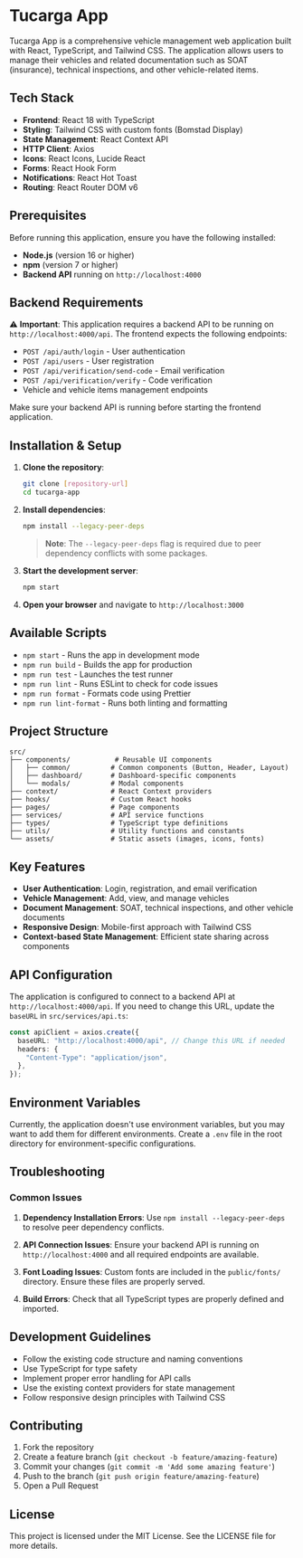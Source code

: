 # Tucarga App

Tucarga App is a comprehensive vehicle management web application built with React, TypeScript, and Tailwind CSS. The application allows users to manage their vehicles and related documentation such as SOAT (insurance), technical inspections, and other vehicle-related items.

## Tech Stack

- **Frontend**: React 18 with TypeScript
- **Styling**: Tailwind CSS with custom fonts (Bomstad Display)
- **State Management**: React Context API
- **HTTP Client**: Axios
- **Icons**: React Icons, Lucide React
- **Forms**: React Hook Form
- **Notifications**: React Hot Toast
- **Routing**: React Router DOM v6

## Prerequisites

Before running this application, ensure you have the following installed:

- **Node.js** (version 16 or higher)
- **npm** (version 7 or higher)
- **Backend API** running on `http://localhost:4000`

## Backend Requirements

⚠️ **Important**: This application requires a backend API to be running on `http://localhost:4000/api`. The frontend expects the following endpoints:

- `POST /api/auth/login` - User authentication
- `POST /api/users` - User registration
- `POST /api/verification/send-code` - Email verification
- `POST /api/verification/verify` - Code verification
- Vehicle and vehicle items management endpoints

Make sure your backend API is running before starting the frontend application.

## Installation & Setup

1. **Clone the repository**:

   ```bash
   git clone [repository-url]
   cd tucarga-app
   ```

2. **Install dependencies**:

   ```bash
   npm install --legacy-peer-deps
   ```

   > **Note**: The `--legacy-peer-deps` flag is required due to peer dependency conflicts with some packages.

3. **Start the development server**:

   ```bash
   npm start
   ```

4. **Open your browser** and navigate to `http://localhost:3000`

## Available Scripts

- `npm start` - Runs the app in development mode
- `npm run build` - Builds the app for production
- `npm run test` - Launches the test runner
- `npm run lint` - Runs ESLint to check for code issues
- `npm run format` - Formats code using Prettier
- `npm run lint-format` - Runs both linting and formatting

## Project Structure

```
src/
├── components/           # Reusable UI components
│   ├── common/          # Common components (Button, Header, Layout)
│   ├── dashboard/       # Dashboard-specific components
│   └── modals/          # Modal components
├── context/             # React Context providers
├── hooks/               # Custom React hooks
├── pages/               # Page components
├── services/            # API service functions
├── types/               # TypeScript type definitions
├── utils/               # Utility functions and constants
└── assets/              # Static assets (images, icons, fonts)
```

## Key Features

- **User Authentication**: Login, registration, and email verification
- **Vehicle Management**: Add, view, and manage vehicles
- **Document Management**: SOAT, technical inspections, and other vehicle documents
- **Responsive Design**: Mobile-first approach with Tailwind CSS
- **Context-based State Management**: Efficient state sharing across components

## API Configuration

The application is configured to connect to a backend API at `http://localhost:4000/api`. If you need to change this URL, update the `baseURL` in `src/services/api.ts`:

```typescript
const apiClient = axios.create({
  baseURL: "http://localhost:4000/api", // Change this URL if needed
  headers: {
    "Content-Type": "application/json",
  },
});
```

## Environment Variables

Currently, the application doesn't use environment variables, but you may want to add them for different environments. Create a `.env` file in the root directory for environment-specific configurations.

## Troubleshooting

### Common Issues

1. **Dependency Installation Errors**: Use `npm install --legacy-peer-deps` to resolve peer dependency conflicts.

2. **API Connection Issues**: Ensure your backend API is running on `http://localhost:4000` and all required endpoints are available.

3. **Font Loading Issues**: Custom fonts are included in the `public/fonts/` directory. Ensure these files are properly served.

4. **Build Errors**: Check that all TypeScript types are properly defined and imported.

## Development Guidelines

- Follow the existing code structure and naming conventions
- Use TypeScript for type safety
- Implement proper error handling for API calls
- Use the existing context providers for state management
- Follow responsive design principles with Tailwind CSS

## Contributing

1. Fork the repository
2. Create a feature branch (`git checkout -b feature/amazing-feature`)
3. Commit your changes (`git commit -m 'Add some amazing feature'`)
4. Push to the branch (`git push origin feature/amazing-feature`)
5. Open a Pull Request

## License

This project is licensed under the MIT License. See the LICENSE file for more details.
